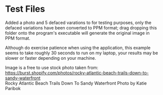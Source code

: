 # Test Files  
Added a photo and 5 defaced varations to for testing purposes, only the defaced variations have been converted to PPM format;
drag dropping this folder onto the program's executable will generate the original image in PPM format.  
  
Although do exercise patience when using the application, this example seems to take roughly 30 seconds to run on my laptop, 
your results may be slower or faster depending on your machine.
  
Image is a free to use stock photo taken from:  
https://burst.shopify.com/photos/rocky-atlantic-beach-trails-down-to-sandy-waterfront  
Rocky Atlantic Beach Trails Down To Sandy Waterfront Photo by Katie Paribok
